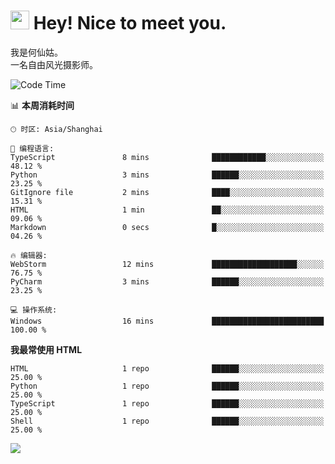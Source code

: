 <h1><img src="https://emojis.slackmojis.com/emojis/images/1531849430/4246/blob-sunglasses.gif?1531849430" width="30"/> Hey! Nice to meet you.</h1>

我是何仙姑。<br>
一名自由风光摄影师。<br>

<!--START_SECTION:waka-->
![Code Time](http://img.shields.io/badge/Code%20Time-5%20hrs%2037%20mins-blue)

📊 **本周消耗时间** 

```text
🕑︎ 时区: Asia/Shanghai

💬 编程语言: 
TypeScript               8 mins              ████████████░░░░░░░░░░░░░   48.12 % 
Python                   3 mins              ██████░░░░░░░░░░░░░░░░░░░   23.25 % 
GitIgnore file           2 mins              ████░░░░░░░░░░░░░░░░░░░░░   15.31 % 
HTML                     1 min               ██░░░░░░░░░░░░░░░░░░░░░░░   09.06 % 
Markdown                 0 secs              █░░░░░░░░░░░░░░░░░░░░░░░░   04.26 % 

🔥 编辑器: 
WebStorm                 12 mins             ███████████████████░░░░░░   76.75 % 
PyCharm                  3 mins              ██████░░░░░░░░░░░░░░░░░░░   23.25 % 

💻 操作系统: 
Windows                  16 mins             █████████████████████████   100.00 % 
```

**我最常使用 HTML** 

```text
HTML                     1 repo              ██████░░░░░░░░░░░░░░░░░░░   25.00 % 
Python                   1 repo              ██████░░░░░░░░░░░░░░░░░░░   25.00 % 
TypeScript               1 repo              ██████░░░░░░░░░░░░░░░░░░░   25.00 % 
Shell                    1 repo              ██████░░░░░░░░░░░░░░░░░░░   25.00 % 
```




<!--END_SECTION:waka-->


![](https://komarev.com/ghpvc/?username=hexgu)
